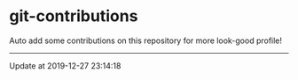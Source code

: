 # git-contributions

Auto add some contributions on this repository for more look-good profile!

---

Update at 2019-12-27 23:14:18
